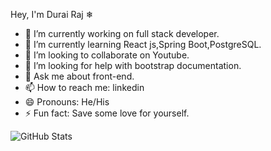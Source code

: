  Hey, I'm Durai Raj ❄ 

- 🔭 I’m currently working on full stack developer. 
- 🌱 I’m currently learning React js,Spring Boot,PostgreSQL.
- 👯 I’m looking to collaborate on Youtube.
- 🤔  I’m looking for help with bootstrap documentation.
- 💬 Ask me about front-end.
- 📫 How to reach me: linkedin 
- 😄 Pronouns: He/His
- ⚡  Fun fact: Save some love for yourself.


![GitHub Stats](https://github-readme-stats.vercel.app/api?username=Durai1309&theme=radical)

